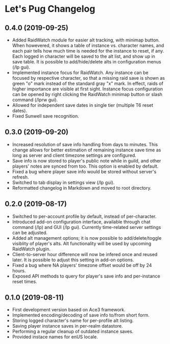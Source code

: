 # Let's Pug Changelog

## 0.4.0 (2019-09-25)

  - Added RaidWatch module for easier alt tracking, with minimap button. When
    howevered, it shows a table of instance vs. character names, and each pair
    tells how much time is needed for the instance to reset, if any. Each logged
    in character will be saved to the alt list, and show up in save table. It is
    possible to add/hide/delete alts in configuration menus (/lp gui).
  - Implemented instance focus for RaidWatch. Any instance can be focused by
    respective character, so that a missing raid save is shown as green "o" mark
    instead of the standard gray "x" mark. In effect, raids of higher importance
    are visible at first sight. Instance focus configuration can be opened by
    right clicking the RaidWatch minimap button or slash command (/lprw gui).
  - Allowed for independent save dates in single tier (multiple T6 reset dates).
  - Fixed Sunwell save recognition.

## 0.3.0 (2019-09-20)

  - Increased resolution of save info handling from days to minutes. This change
    allows for better estimation of remaining instance save time as long as server
    and client timezone settings are configured.
  - Save info is now stored to player's public note while in guild, and other
    players' notes are synced from too. This option is enabled by default.
  - Fixed a bug where player save info would be stored without server's refresh.
  - Switched to tab display in settings view (/lp gui).
  - Reformatted changelog in Markdown and moved to root directory.

## 0.2.0 (2019-08-17)

  - Switched to per-account profile by default, instead of per-character.
  - Introduced add-on configuration interface, available through chat command (/lp)
    and GUI (/lp gui). Currently time-related server settings can be adjusted.
  - Added alt management options; it is now possible to add/delete/toggle visiblity
    of player's alts. Alt functionality will be used by upcoming RaidWatch plugin.
  - Client-to-server hour difference will now be infered once and reused later.
    It is possible to adjust this setting in add-on options.
  - Fixed a bug where NA players' timezone offset would be off by 24 hours.
  - Exposed API methods to query for player's save info and per-instance reset times.

## 0.1.0 (2019-08-11)

  - First development version based on Ace3 framework.
  - Implemented encoding/decoding of save info to/from short form.
  - Storing logged character's name for per-profile alt listing.
  - Saving player instance saves in per-realm datastore.
  - Performing a regular cleanup of outdated instance saves.
  - Provided instace names for enUS locale.
